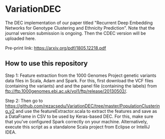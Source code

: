 # VariationDEC
The DEC implementation of our paper titled "Recurrent Deep Embedding Networks for Genotype Clustering and Ethnicity Prediction". Note that the journal version submission is ongoing. Then the CDEC version will be uploaded here. 

Pre-print link: https://arxiv.org/pdf/1805.12218.pdf

## How to use this repository
 Step 1: Feature extraction from the 1000 Genomes Project genetic variants data files in Scala, Adam and Spark. 
 For this, first download the VCF files (containing the variants) and and the panel file (containing the labels) from ftp://ftp.1000genomes.ebi.ac.uk/vol1/ftp/release/20130502/. 
 
Step 2: Then go to https://github.com/rezacsedu/VariationDEC/tree/master/PopulationClustering_v2 and use the featureExtractor.scala
to extract the features and save as a DataFrame in CSV to be used by Keras-based DEC.
For this, make sure that you've configured Spark correctly on your machine. Alternatively, execute this script as a standalone Scala project from Eclipse or IntelliJ IDEA. 

